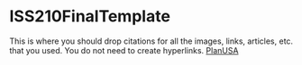 # ISS210FinalTemplate
This is where you should drop citations for all the images, links, articles, etc. that you used. You do not need to create hyperlinks.
[PlanUSA](https://www.planusa.org/)
